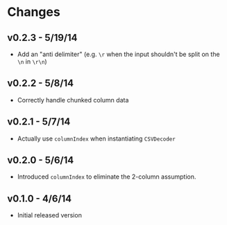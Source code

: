 # Changes

## v0.2.3 - 5/19/14

* Add an "anti delimiter" (e.g. `\r` when the input shouldn't be split on the
  `\n` in `\r\n`)

## v0.2.2 - 5/8/14

* Correctly handle chunked column data

## v0.2.1 - 5/7/14

* Actually use `columnIndex` when instantiating `CSVDecoder`

## v0.2.0 - 5/6/14

* Introduced `columnIndex` to eliminate the 2-column assumption.

## v0.1.0 - 4/6/14

* Initial released version
